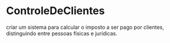 # ControleDeClientes
criar um sistema para calcular o imposto a ser pago por clientes, distinguindo entre pessoas físicas e jurídicas.

